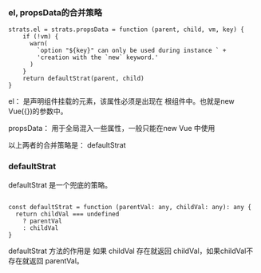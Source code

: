 ### el, propsData的合并策略



```
strats.el = strats.propsData = function (parent, child, vm, key) {
    if (!vm) {
      warn(
        `option "${key}" can only be used during instance ` +
        'creation with the `new` keyword.'
      )
    }
    return defaultStrat(parent, child)
}

```

el： 是声明组件挂载的元素，该属性必须是出现在 根组件中。也就是new Vue({})的参数中。

propsData： 用于全局混入一些属性，一般只能在new Vue 中使用

以上两者的合并策略是： defaultStrat


### defaultStrat

defaultStrat 是一个兜底的策略。

```

const defaultStrat = function (parentVal: any, childVal: any): any {
  return childVal === undefined
    ? parentVal
    : childVal
}

```

defaultStrat 方法的作用是 如果 childVal 存在就返回 childVal，如果childVal不存在就返回 parentVal。